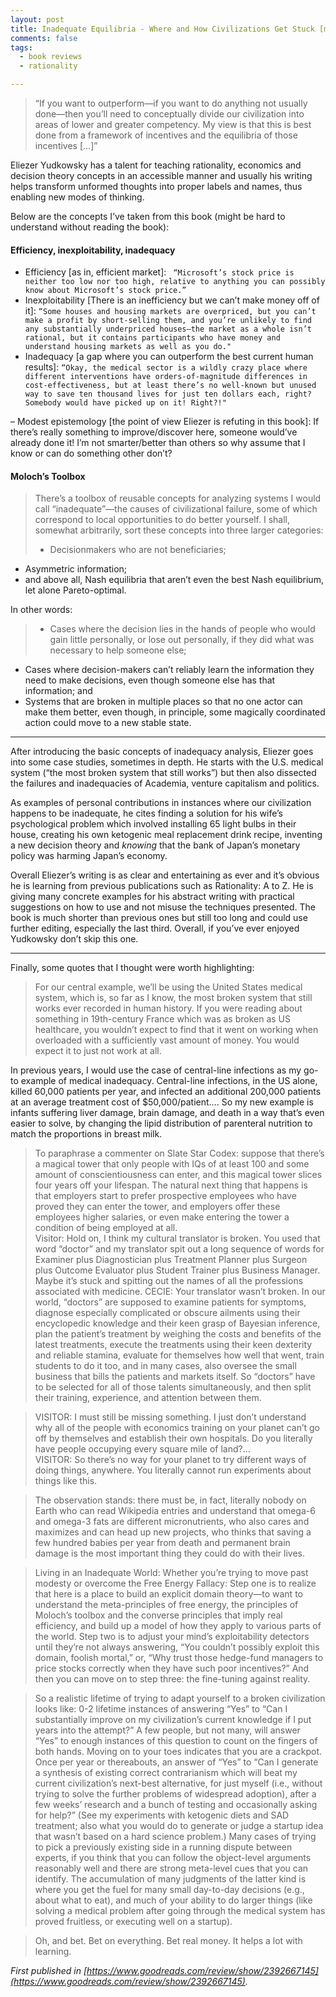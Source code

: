 ```yaml
---
layout: post
title: Inadequate Equilibria - Where and How Civilizations Get Stuck [messy book summary]
comments: false
tags: 
  - book reviews
  - rationality

---
```


> “If you want to outperform—if you want to do anything not usually done—then you’ll need to conceptually divide our civilization into areas of lower and greater competency. My view is that this is best done from a framework of incentives and the equilibria of those incentives […]”

Eliezer Yudkowsky has a talent for teaching rationality, economics and decision theory concepts in an accessible manner and usually his writing helps transform unformed thoughts into proper labels and names, thus enabling new modes of thinking.

Below are the concepts I’ve taken from this book (might be hard to understand without reading the book):


#### Efficiency, inexploitability, inadequacy
  - Efficiency [as in, efficient market]: 
    ``` “Microsoft’s stock price is neither too low nor too high, relative to anything you can possibly know about Microsoft’s stock price.”```
  - Inexploitability [There is an inefficiency but we can’t make money off of it]: ```“Some houses and housing markets are overpriced, but you can’t make a profit by short-selling them, and you’re unlikely to find any substantially underpriced houses—the market as a whole isn’t rational, but it contains participants who have money and understand housing markets as well as you do."```
  - Inadequacy [a gap where you can outperform the best current human results]: 
    ```“Okay, the medical sector is a wildly crazy place where different interventions have orders-of-magnitude differences in cost-effectiveness, but at least there’s no well-known but unused way to save ten thousand lives for just ten dollars each, right? Somebody would have picked up on it! Right?!"```

– Modest epistemology [the point of view Eliezer is refuting in this book]: If there’s really something to improve/discover here, someone would’ve already done it! I’m not smarter/better than others so why assume that I know or can do something other don’t?

#### Moloch’s Toolbox

> There’s a toolbox of reusable concepts for analyzing systems I would call “inadequate”—the causes of civilizational failure, some of which correspond to local opportunities to do better yourself. I shall, somewhat arbitrarily, sort these concepts into three larger categories: 
>
> * Decisionmakers who are not beneficiaries; 
* Asymmetric information; 
* and above all, Nash equilibria that aren’t even the best Nash equilibrium, let alone Pareto-optimal.

In other words:
> -  Cases where the decision lies in the hands of people who would gain little personally, or lose out personally, if they did what was necessary to help someone else;
-  Cases where decision-makers can’t reliably learn the information they need to make decisions, even though someone else has that information; and
-  Systems that are broken in multiple places so that no one actor can make them better, even though, in principle, some magically coordinated action could move to a new stable state.

***

After introducing the basic concepts of inadequacy analysis, Eliezer goes into some case studies, sometimes in depth. He starts with the U.S. medical system (“the most broken system that still works”) but then also dissected the failures and inadequacies of Academia, venture capitalism and politics.

As examples of personal contributions in instances where our civilization happens to be inadequate, he cites finding a solution for his wife’s psychological problem which involved installing 65 light bulbs in their house, creating his own ketogenic meal replacement drink recipe, inventing a new decision theory and *knowing* that the bank of Japan’s monetary policy was harming Japan’s economy.

Overall Eliezer’s writing is as clear and entertaining as ever and it’s obvious he is learning from previous publications such as Rationality: A to Z. He is giving many concrete examples for his abstract writing with practical suggestions on how to use and not misuse the techniques presented. The book is much shorter than previous ones but still too long and could use further editing, especially the last third. Overall, if you’ve ever enjoyed Yudkowsky don’t skip this one.

***

Finally, some quotes that I thought were worth highlighting:

> For our central example, we’ll be using the United States medical system, which is, so far as I know, the most broken system that still works ever recorded in human history. If you were reading about something in 19th-century France which was as broken as US healthcare, you wouldn’t expect to find that it went on working when overloaded with a sufficiently vast amount of money. You would expect it to just not work at all.

In previous years, I would use the case of central-line infections as my go-to example of medical inadequacy. Central-line infections, in the US alone, killed 60,000 patients per year, and infected an additional 200,000 patients at an average treatment cost of $50,000/patient….
So my new example is infants suffering liver damage, brain damage, and death in a way that’s even easier to solve, by changing the lipid distribution of parenteral nutrition to match the proportions in breast milk.

> To paraphrase a commenter on Slate Star Codex: suppose that there’s a magical tower that only people with IQs of at least 100 and some amount of conscientiousness can enter, and this magical tower slices four years off your lifespan. The natural next thing that happens is that employers start to prefer prospective employees who have proved they can enter the tower, and employers offer these employees higher salaries, or even make entering the tower a condition of being employed at all. <br/>
> Visitor: Hold on, I think my cultural translator is broken. You used that word “doctor” and my translator spit out a long sequence of words for Examiner plus Diagnostician plus Treatment Planner plus Surgeon plus Outcome Evaluator plus Student Trainer plus Business Manager. Maybe it’s stuck and spitting out the names of all the professions associated with medicine.
CECIE: Your translator wasn’t broken. In our world, “doctors” are supposed to examine patients for symptoms, diagnose especially complicated or obscure ailments using their encyclopedic knowledge and their keen grasp of Bayesian inference, plan the patient’s treatment by weighing the costs and benefits of the latest treatments, execute the treatments using their keen dexterity and reliable stamina, evaluate for themselves how well that went, train students to do it too, and in many cases, also oversee the small business that bills the patients and markets itself. So “doctors” have to be selected for all of those talents simultaneously, and then split their training, experience, and attention between them.

> VISITOR: I must still be missing something. I just don’t understand why all of the people with economics training on your planet can’t go off by themselves and establish their own hospitals. Do you literally have people occupying every square mile of land?… <br/>
> VISITOR: So there’s no way for your planet to try different ways of doing things, anywhere. You literally cannot run experiments about things like this.

> The observation stands: there must be, in fact, literally nobody on Earth who can read Wikipedia entries and understand that omega-6 and omega-3 fats are different micronutrients, who also cares and maximizes and can head up new projects, who thinks that saving a few hundred babies per year from death and permanent brain damage is the most important thing they could do with their lives.

> Living in an Inadequate World:
Whether you’re trying to move past modesty or overcome the Free Energy Fallacy: Step one is to realize that here is a place to build an explicit domain theory—to want to understand the meta-principles of free energy, the principles of Moloch’s toolbox and the converse principles that imply real efficiency, and build up a model of how they apply to various parts of the world. Step two is to adjust your mind’s exploitability detectors until they’re not always answering, “You couldn’t possibly exploit this domain, foolish mortal,” or, “Why trust those hedge-fund managers to price stocks correctly when they have such poor incentives?” And then you can move on to step three: the fine-tuning against reality.

> So a realistic lifetime of trying to adapt yourself to a broken civilization looks like: 
> 0-2 lifetime instances of answering “Yes” to “Can I substantially improve on my civilization’s current knowledge if I put years into the attempt?” A few people, but not many, will answer “Yes” to enough instances of this question to count on the fingers of both hands. Moving on to your toes indicates that you are a crackpot. 
> Once per year or thereabouts, an answer of “Yes” to “Can I generate a synthesis of existing correct contrarianism which will beat my current civilization’s next-best alternative, for just myself (i.e., without trying to solve the further problems of widespread adoption), after a few weeks’ research and a bunch of testing and occasionally asking for help?” (See my experiments with ketogenic diets and SAD treatment; also what you would do to generate or judge a startup idea that wasn’t based on a hard science problem.) 
> Many cases of trying to pick a previously existing side in a running dispute between experts, if you think that you can follow the object-level arguments reasonably well and there are strong meta-level cues that you can identify. 
> The accumulation of many judgments of the latter kind is where you get the fuel for many small day-to-day decisions (e.g., about what to eat), and much of your ability to do larger things (like solving a medical problem after going through the medical system has proved fruitless, or executing well on a startup).

> Oh, and bet. Bet on everything. Bet real money. It helps a lot with learning.

*First published in [https://www.goodreads.com/review/show/2392667145](https://www.goodreads.com/review/show/2392667145).*


